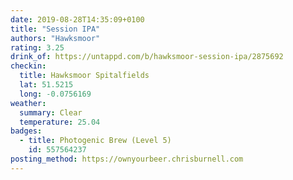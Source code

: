 ```yaml
---
date: 2019-08-28T14:35:09+0100
title: "Session IPA"
authors: "Hawksmoor"
rating: 3.25
drink_of: https://untappd.com/b/hawksmoor-session-ipa/2875692
checkin:
  title: Hawksmoor Spitalfields
  lat: 51.5215
  long: -0.0756169
weather:
  summary: Clear
  temperature: 25.04
badges:
  - title: Photogenic Brew (Level 5)
    id: 557564237
posting_method: https://ownyourbeer.chrisburnell.com
---
```

